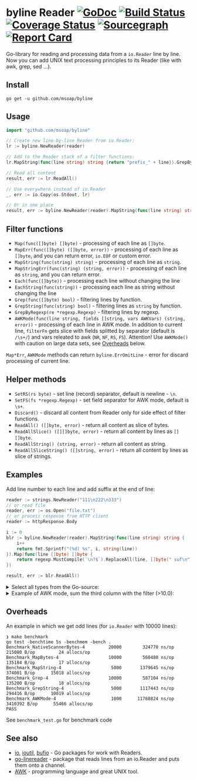 # byline Reader [![GoDoc](https://godoc.org/github.com/msoap/byline?status.svg)](https://godoc.org/github.com/msoap/byline) [![Build Status](https://travis-ci.org/msoap/byline.svg?branch=master)](https://travis-ci.org/msoap/byline) [![Coverage Status](https://coveralls.io/repos/github/msoap/byline/badge.svg?branch=master)](https://coveralls.io/github/msoap/byline?branch=master) [![Sourcegraph](https://sourcegraph.com/github.com/msoap/byline/-/badge.svg)](https://sourcegraph.com/github.com/msoap/byline?badge) [![Report Card](https://goreportcard.com/badge/github.com/msoap/byline)](https://goreportcard.com/report/github.com/msoap/byline)

Go-library for reading and processing data from a `io.Reader` line by line. Now you can add UNIX text processing principles to its Reader (like with awk, grep, sed ...).

## Install

`go get -u github.com/msoap/byline`

## Usage

```Go
import "github.com/msoap/byline"

// Create new line-by-line Reader from io.Reader:
lr := byline.NewReader(reader)

// Add to the Reader stack of a filter functions:
lr.MapString(func(line string) string {return "prefix_" + line}).GrepByRegexp(regexp.MustCompile("only this"))

// Read all content
result, err := lr.ReadAll()

// Use everywhere instead of io.Reader
_, err := io.Copy(os.Stdout, lr)

// Or in one place
result, err := byline.NewReader(reader).MapString(func(line string) string {return "prefix_" + line}).ReadAll()
```

## Filter functions

  * `Map(func([]byte) []byte)` - processing of each line as `[]byte`.
  * `MapErr(func([]byte) ([]byte, error))` - processing of each line as `[]byte`, and you can return error, `io.EOF` or custom error.
  * `MapString(func(string) string)` - processing of each line as `string`.
  * `MapStringErr(func(string) (string, error))` - processing of each line as `string`, and you can return error.
  * `Each(func([]byte))` - processing each line without changing the line
  * `EachString(func(string))` - processing each line as string without changing the line
  * `Grep(func([]byte) bool)` - filtering lines by function.
  * `GrepString(func(string) bool)` - filtering lines as `string` by function.
  * `GrepByRegexp(re *regexp.Regexp)` - filtering lines by regexp.
  * `AWKMode(func(line string, fields []string, vars AWKVars) (string, error))` - processing of each line in AWK mode.
    In addition to current line, `filterFn` gets slice with fields splitted by separator (default is `/\s+/`) and vars releated to awk (`NR`, `NF`, `RS`, `FS`).
    Attention! Use `AWKMode()` with caution on large data sets, see [Overheads](#overheads) below.

`Map*Err`, `AWKMode` methods can return `byline.ErrOmitLine` - error for discard processing of current line.

## Helper methods

  * `SetRS(rs byte)` - set line (record) separator, default is newline - `\n`.
  * `SetFS(fs *regexp.Regexp)` - set field separator for AWK mode, default is `\s+`.
  * `Discard()` - discard all content from Reader only for side effect of filter functions.
  * `ReadAll() ([]byte, error)` - return all content as slice of bytes.
  * `ReadAllSlice() ([][]byte, error)` - return all content by lines as `[][]byte`.
  * `ReadAllString() (string, error)` - return all content as string.
  * `ReadAllSliceString() ([]string, error)` - return all content by lines as slice of strings.

## Examples

Add line number to each line and add suffix at the end of line:

```Go
reader := strings.NewReader("111\n222\n333")
// or read file
reader, err := os.Open("file.txt")
// or process response from HTTP client
reader := httpResponse.Body

i := 0
blr := byline.NewReader(reader).MapString(func(line string) string {
	i++
	return fmt.Sprintf("(%d) %s", i, string(line))
}).Map(func(line []byte) []byte {
	return regexp.MustCompile(`\n?$`).ReplaceAll(line, []byte(" suf\n"))
})

result, err := blr.ReadAll()
```

<details><summary>Select all types from the Go-source:</summary>

```Go
type StateMachine struct {
	beginRe *regexp.Regexp
	endRe   *regexp.Regexp
	inBlock bool
}

func (sm *StateMachine) SMFilter(line []byte) bool {
	switch {
	case sm.beginRe.Match(line):
		sm.inBlock = true
		return true
	case sm.inBlock && sm.endRe.Match(line):
		sm.inBlock = false
		return true
	default:
		return sm.inBlock
	}
}

func ExampleReader_Grep() {
	file, err := os.Open("byline.go")
	if err != nil {
		fmt.Println(err)
		return
	}

	// get all lines between "^type..." and "^}"
	sm := StateMachine{
		beginRe: regexp.MustCompile(`^type `),
		endRe:   regexp.MustCompile(`^}\s+$`),
	}

	blr := byline.NewReader(file).Grep(sm.SMFilter).Map(func(line []byte) []byte {
		// and remove comments
		return regexp.MustCompile(`\s+//.+`).ReplaceAll(line, []byte{})
	})

	result, err := blr.ReadAllString()
	if err != nil {
		fmt.Println(err)
		return
	}

	fmt.Print(result)
}
```
Output:
```
type Reader struct {
	scanner     *bufio.Scanner
	buffer      bytes.Buffer
	existsData  bool
	filterFuncs []func(line []byte) ([]byte, error)
	awkVars     AWKVars
}
type AWKVars struct {
	NR int
	NF int
	RS byte
	FS *regexp.Regexp
}
```
</details>

<details><summary>Example of AWK mode, sum the third column with the filter (>10.0):</summary>

```Go
// CSV with "#" instead of "\n"
reader := strings.NewReader(`1,name one,12.3#2,second row;7.1#3,three row;15.51`)

sum := 0.0
err := byline.NewReader(reader).
	SetRS('#').
	SetFS(regexp.MustCompile(`,|;`)).
	AWKMode(func(line string, fields []string, vars byline.AWKVars) (string, error) {
		if vars.NF < 3 {
			return "", fmt.Errorf("csv parse failed for %q", line)
		}

		if price, err := strconv.ParseFloat(fields[2], 10); err != nil {
			return "", err
		} else if price < 10 {
			return "", byline.ErrOmitLine
		} else {
			sum += price
			return "", nil
		}
	}).Discard()

if err != nil {
	fmt.Println("Price sum:", sum)
}

```
Output:
```
Price sum: 27.81
```
</details>

## Overheads

An example in which we get odd lines (for `io.Reader` with 10000 lines):

    ❯ make benchmark
    go test -benchtime 5s -benchmem -bench .
    Benchmark_NativeScannerBytes-4   	   20000	    324770 ns/op	  215080 B/op	      24 allocs/op
    Benchmark_MapBytes-4             	   10000	    560480 ns/op	  135184 B/op	      17 allocs/op
    Benchmark_MapString-4            	    5000	   1379645 ns/op	  374001 B/op	   15018 allocs/op
    Benchmark_Grep-4                 	   10000	    587104 ns/op	  135200 B/op	      18 allocs/op
    Benchmark_GrepString-4           	    5000	   1117443 ns/op	  294416 B/op	   10019 allocs/op
    Benchmark_AWKMode-4              	    1000	  11768824 ns/op	 3410392 B/op	   55466 allocs/op
    PASS

See `benchmark_test.go` for benchmark code

## See also

  * [io](https://golang.org/pkg/io/), [ioutil](https://golang.org/pkg/io/ioutil/), [bufio](https://golang.org/pkg/bufio/) - Go packages for work with Readers.
  * [go-linereader](https://github.com/mitchellh/go-linereader) - package that reads lines from an io.Reader and puts them onto a channel.
  * [AWK](https://en.wikipedia.org/wiki/AWK) - programming language and great UNIX tool.
